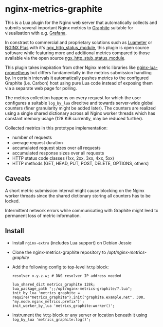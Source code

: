 # nginx-metrics-graphite

This is a Lua plugin for the Nginx web server that automatically collects and submits several important Nginx metrics to [Graphite](https://graphiteapp.org/) suitable for visualisation with e.g. [Grafana](http://grafana.org/).

In constrast to commercial and proprietary solutions such as  [Luameter](https://luameter.com/) or [NGINX Plus](https://www.nginx.com/products/) with it's [ngx_http_status_module](http://nginx.org/en/docs/http/ngx_http_status_module.html), this plugin is open source software while featuring more and additional metrics compared to those available via the open source  [ngx_http_stub_status_module](http://nginx.org/en/docs/http/ngx_http_stub_status_module.html).

This plugin takes inspiration from other Nginx metric libraries like [nginx-lua-prometheus](https://github.com/knyar/nginx-lua-prometheus) but differs fundamentally in the metrics submission handling by. In certain intervals it automatically pushes metrics to the configured Graphite (i.e. Carbon) host using pure Lua code instead of exposing them via a separate web page for polling.

The metrics collection happens on every request for which the user configures a suitable `log_by_lua` direcitve and towards server-wide global counters (finer granularity might be added later). The counters are realized using a single shared dictionary across all Nginx worker threads which has constant memory usage (128 KiB currently, may be reduced further).

Collected metrics in this prototype implementation:

* number of requests
* average request duration
* accumulated request sizes over all requests
* accumulated response sizes over all requests
* HTTP status code classes (1xx, 2xx, 3xx, 4xx, 5xx)
* HTTP methods (GET, HEAD, PUT, POST, DELETE, OPTIONS, others)

## Caveats

A short metric submission interval might cause blocking on the Nginx worker threads since the shared dictionary storing all counters has to be locked.

Intermittent network errors while communicating with Graphite might leed to permanent loss of metric information.

## Install

* Install `nginx-extra` (includes Lua support) on Debian Jessie
* Clone the nginx-metrics-graphite repository to */opt/nginx-metrics-graphite*
* Add the following config to top-level `http` block:

    ```nginx
    resolver x.y.z.w; # DNS resolver IP address needed

    lua_shared_dict metrics_graphite 128k;
    lua_package_path ";;/opt/nginx-metrics-graphite/?.lua";
    init_by_lua 'metrics_graphite = require("metrics_graphite").init("graphite.example.net", 300, "my.node.nginx_metrics.prefix")';
    init_worker_by_lua 'metrics_graphite:worker()';
    ```

* Instrument the `http` block or any server or location beneath it using `log_by_lua 'metrics_graphite:log()';`
